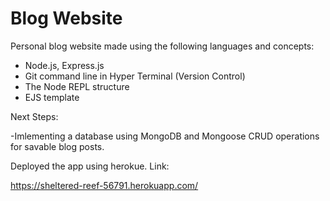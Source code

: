 # Blog Website 
 Personal blog website made using the following languages and concepts:
 - Node.js, Express.js
 - Git command line in Hyper Terminal (Version Control)
 - The Node REPL structure
 - EJS template 
 
 Next Steps:
 
 -Imlementing a database using MongoDB and Mongoose CRUD operations for savable blog posts.


Deployed the app using herokue. Link: 

https://sheltered-reef-56791.herokuapp.com/

